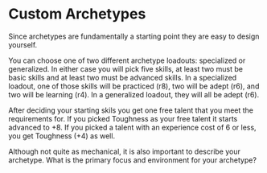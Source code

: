 # Custom Archetypes

Since archetypes are fundamentally a starting point they are easy to design yourself.

You can choose one of two different archetype loadouts: specialized or generalized. In either case you will pick five skills, at least two must be basic skills and at least two must be advanced skills. In a specialized loadout, one of those skills will be practiced (r8), two will be adept (r6), and two will be learning (r4). In a generalized loadout, they will all be adept (r6).

After deciding your starting skils you get one free talent that you meet the requirements for. If you picked Toughness as your free talent it starts advanced to +8. If you picked a talent with an experience cost of 6 or less, you get Toughness (+4) as well.

Although not quite as mechanical, it is also important to describe your archetype. What is the primary focus and environment for your archetype?